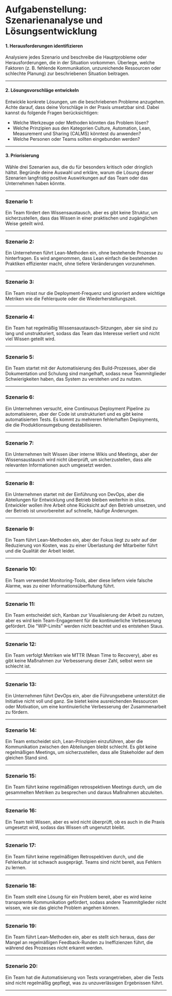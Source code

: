 
# **Aufgabenstellung: Szenarienanalyse und Lösungsentwicklung**



#### **1. Herausforderungen identifizieren**  
Analysiere jedes Szenario und beschreibe die Hauptprobleme oder Herausforderungen, die in der Situation vorkommen. Überlege, welche Faktoren (z. B. fehlende Kommunikation, unzureichende Ressourcen oder schlechte Planung) zur beschriebenen Situation beitragen.

---

#### **2. Lösungsvorschläge entwickeln**  
Entwickle konkrete Lösungen, um die beschriebenen Probleme anzugehen. Achte darauf, dass deine Vorschläge in der Praxis umsetzbar sind. Dabei kannst du folgende Fragen berücksichtigen:  
- Welche Werkzeuge oder Methoden könnten das Problem lösen?  
- Welche Prinzipien aus den Kategorien Culture, Automation, Lean, Measurement und Sharing (CALMS) könntest du anwenden?  
- Welche Personen oder Teams sollten eingebunden werden?

---

#### **3. Priorisierung**  
Wähle drei Szenarien aus, die du für besonders kritisch oder dringlich hältst. Begründe deine Auswahl und erkläre, warum die Lösung dieser Szenarien langfristig positive Auswirkungen auf das Team oder das Unternehmen haben könnte.


---

### **Szenario 1:**

Ein Team fördert den Wissensaustausch, aber es gibt keine Struktur, um sicherzustellen, dass das Wissen in einer praktischen und zugänglichen Weise geteilt wird.


---

### **Szenario 2:**

Ein Unternehmen führt Lean-Methoden ein, ohne bestehende Prozesse zu hinterfragen. Es wird angenommen, dass Lean einfach die bestehenden Praktiken effizienter macht, ohne tiefere Veränderungen vorzunehmen.

---

### **Szenario 3:**

Ein Team misst nur die Deployment-Frequenz und ignoriert andere wichtige Metriken wie die Fehlerquote oder die Wiederherstellungszeit.

---

### **Szenario 4:**

Ein Team hat regelmäßig Wissensaustausch-Sitzungen, aber sie sind zu lang und unstrukturiert, sodass das Team das Interesse verliert und nicht viel Wissen geteilt wird.

---

### **Szenario 5:**

Ein Team startet mit der Automatisierung des Build-Prozesses, aber die Dokumentation und Schulung sind mangelhaft, sodass neue Teammitglieder Schwierigkeiten haben, das System zu verstehen und zu nutzen.

---

### **Szenario 6:**

Ein Unternehmen versucht, eine Continuous Deployment Pipeline zu automatisieren, aber der Code ist unstrukturiert und es gibt keine automatisierten Tests. Es kommt zu mehreren fehlerhaften Deployments, die die Produktionsumgebung destabilisieren.

---

### **Szenario 7:**

Ein Unternehmen teilt Wissen über interne Wikis und Meetings, aber der Wissensaustausch wird nicht überprüft, um sicherzustellen, dass alle relevanten Informationen auch umgesetzt werden.

---

### **Szenario 8:**

Ein Unternehmen startet mit der Einführung von DevOps, aber die Abteilungen für Entwicklung und Betrieb bleiben weiterhin in silos. Entwickler wollen ihre Arbeit ohne Rücksicht auf den Betrieb umsetzen, und der Betrieb ist unvorbereitet auf schnelle, häufige Änderungen.

---

### **Szenario 9:**

Ein Team führt Lean-Methoden ein, aber der Fokus liegt zu sehr auf der Reduzierung von Kosten, was zu einer Überlastung der Mitarbeiter führt und die Qualität der Arbeit leidet.

---

### **Szenario 10:**

Ein Team verwendet Monitoring-Tools, aber diese liefern viele falsche Alarme, was zu einer Informationsüberflutung führt.


---

### **Szenario 11:**

Ein Team entscheidet sich, Kanban zur Visualisierung der Arbeit zu nutzen, aber es wird kein Team-Engagement für die kontinuierliche Verbesserung gefördert. Die "WIP-Limits" werden nicht beachtet und es entstehen Staus.

---

### **Szenario 12:**

Ein Team verfolgt Metriken wie MTTR (Mean Time to Recovery), aber es gibt keine Maßnahmen zur Verbesserung dieser Zahl, selbst wenn sie schlecht ist.

---

### **Szenario 13:**

Ein Unternehmen führt DevOps ein, aber die Führungsebene unterstützt die Initiative nicht voll und ganz. Sie bietet keine ausreichenden Ressourcen oder Motivation, um eine kontinuierliche Verbesserung der Zusammenarbeit zu fördern.

---

### **Szenario 14:**

Ein Team entscheidet sich, Lean-Prinzipien einzuführen, aber die Kommunikation zwischen den Abteilungen bleibt schlecht. Es gibt keine regelmäßigen Meetings, um sicherzustellen, dass alle Stakeholder auf dem gleichen Stand sind.


---

### **Szenario 15:**

Ein Team führt keine regelmäßigen retrospektiven Meetings durch, um die gesammelten Metriken zu besprechen und daraus Maßnahmen abzuleiten.

---

### **Szenario 16:**

Ein Team teilt Wissen, aber es wird nicht überprüft, ob es auch in die Praxis umgesetzt wird, sodass das Wissen oft ungenutzt bleibt.

---

### **Szenario 17:**

Ein Team führt keine regelmäßigen Retrospektiven durch, und die Fehlerkultur ist schwach ausgeprägt. Teams sind nicht bereit, aus Fehlern zu lernen.

---

### **Szenario 18:**

Ein Team stellt eine Lösung für ein Problem bereit, aber es wird keine transparente Kommunikation gefördert, sodass andere Teammitglieder nicht wissen, wie sie das gleiche Problem angehen können.

---

### **Szenario 19:**

Ein Team führt Lean-Methoden ein, aber es stellt sich heraus, dass der Mangel an regelmäßigen Feedback-Runden zu Ineffizienzen führt, die während des Prozesses nicht erkannt werden.

---

### **Szenario 20:**

Ein Team hat die Automatisierung von Tests vorangetrieben, aber die Tests sind nicht regelmäßig gepflegt, was zu unzuverlässigen Ergebnissen führt.

---

